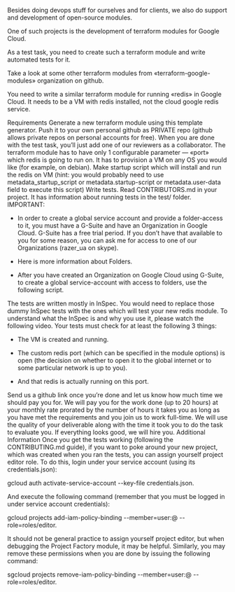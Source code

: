 Besides doing devops stuff for ourselves and for clients, we also do support and development of open-source modules.

One of such projects is the development of terraform modules for Google Cloud.

As a test task, you need to create such a terraform module and write automated tests for it.

Take a look at some other terraform modules from «terraform-google-modules» organization on github.

You need to write a similar terraform module for running «redis» in Google Cloud. It needs to be a VM with redis installed, not the cloud google redis service.

Requirements
Generate a new terraform module using this template generator.
Push it to your own personal github as PRIVATE repo (github allows private repos on personal accounts for free). When you are done with the test task, you’ll just add one of our reviewers as a collaborator.
The terraform module has to have only 1 configurable parameter —  «port» which redis is going to run on.
It has to provision a VM on any OS you would like (for example, on debian).
Make startup script which will install and run the redis on VM (hint: you would probably need to use metadata_startup_script or metadata.startup-script or metadata.user-data field to execute this script)
Write tests.
Read CONTRIBUTORS.md in your project. It has information about running tests in the test/ folder.
IMPORTANT:
- In order to create a global service account and provide a folder-access to it, you must have a G-Suite and have an Organization in Google Cloud. G-Suite has a free trial period. If you don’t have that available to you for some reason, you can ask me for access to one of our Organizations (razer_ua on skype).

- Here is more information about Folders.

- After you have created an Organization on Google Cloud using G-Suite, to create a global service-account with access to folders, use the following script. 

The tests are written mostly in InSpec. You would need to replace those dummy InSpec tests with the ones which will test your new redis module.
To understand what the InSpec is and why you use it, please watch the following video.
Your tests must check for at least the following 3 things:
- The VM is created and running.

- The custom redis port (which can be specified in the module options) is open (the decision on whether to open it to the global internet or to some particular network is up to you).

- And that redis is actually running on this port.

Send us a github link once you’re done and let us know how much time we should pay you for. We will pay you for the work done (up to 20 hours) at your monthly rate prorated by the number of hours it takes you as long as you have met the requirements and you join us to work full-time. We will use the quality of your deliverable along with the time it took you to do the task to evaluate you. If everything looks good, we will hire you.
Additional Information
Once you get the tests working (following the CONTRIBUTING.md guide), if you want to poke around your new project, which was created when you ran the tests, you can assign yourself project editor role. To do this, login under your service account (using its credentials.json):

gcloud auth activate-service-account --key-file credentials.json.

And execute the following command (remember that you must be logged in under service account credentials):

gcloud projects add-iam-policy-binding <new project> --member=user:<username>@<organization> --role=roles/editor.

It should not be general practice to assign yourself project editor, but when debugging the Project Factory module, it may be helpful. Similarly, you may remove these permissions when you are done by issuing the following command:

sgcloud projects remove-iam-policy-binding <new project> --member=user:<username>@<organization> --role=roles/editor.